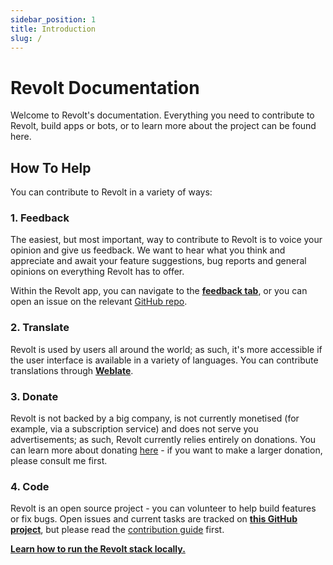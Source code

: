 ```yaml
---
sidebar_position: 1
title: Introduction
slug: /
---
```


# Revolt Documentation

Welcome to Revolt's documentation. Everything you need to contribute to Revolt, build apps or bots, or to learn more about the project can be found here.

## How To Help

You can contribute to Revolt in a variety of ways:

### 1. Feedback

The easiest, but most important, way to contribute to Revolt is to voice your opinion and give us feedback.
We want to hear what you think and appreciate and await your feature suggestions, bug reports and general opinions on everything Revolt has to offer.

Within the Revolt app, you can navigate to the [**feedback tab**](https://app.revolt.chat/settings/feedback), or you can open an issue on the relevant [GitHub repo](https://github.com/revoltchat).

### 2. Translate

Revolt is used by users all around the world; as such, it's more accessible if the user interface is available in a variety of languages.
You can contribute translations through [**Weblate**](https://weblate.insrt.uk/engage/revolt/).

### 3. Donate

Revolt is not backed by a big company, is not currently monetised (for example, via a subscription service) and does not serve you advertisements; as such, Revolt currently relies entirely on donations.
You can learn more about donating [here](https://insrt.uk/donate) - if you want to make a larger donation, please consult me first.

### 4. Code

Revolt is an open source project - you can volunteer to help build features or fix bugs.
Open issues and current tasks are tracked on [**this GitHub project**](https://github.com/orgs/revoltchat/projects/3), but please read the [contribution guide](https://github.com/revoltchat/revolt/discussions/282#discussion-3777997) first. 

[**Learn how to run the Revolt stack locally.**](/contributing)
